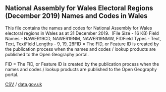 ## National Assembly for Wales Electoral Regions (December 2019) Names and Codes in Wales

This file contains the names and codes for National Assembly for Wales electoral regions in Wales as at 31 December 2019.  (File Size - 16 KB) Field Names - NAWER19CD, NAWER19NM, NAWER19NMW, FIDField Types - Text, Text, TextField Lengths - 9, 19, 28FID = The FID, or Feature ID is created by
the publication process when the names and codes / lookup products are
published to the Open Geography portal. 

FID = The FID, or Feature ID is created by
the publication process when the names and codes / lookup products are
published to the Open Geography portal. 

[CSV](../csv/259.csv) / [data.gov.uk](https://data.gov.uk/dataset/b9aeac85-1048-47d9-aea6-b64bac76a379/national-assembly-for-wales-electoral-regions-december-2019-names-and-codes-in-wales)

